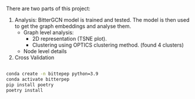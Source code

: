 There are two parts of this project:
1. Analysis: BitterGCN model is trained and tested. The model is then used to get the graph embeddings and analyse them. 
    - Graph level analysis:
        - 2D representation (TSNE plot). 
        - Clustering using OPTICS clustering method. (found 4 clusters)
    - Node level details   
2. Cross Validation


##
```bash
conda create -n bittepep python=3.9
conda activate bitterpep
pip install poetry
poetry install
```
